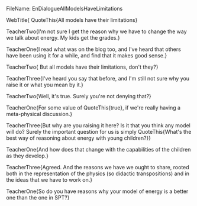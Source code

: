 FileName: EnDialogueAllModelsHaveLimitations

WebTitle{ QuoteThis{All models have their limitations}


TeacherTwo{I'm not sure I get the reason why we have to change the way we talk about energy. My kids get the grades.}

TeacherOne{I read what was on the blog too, and I've heard that others have been using it for a while, and find that it makes good sense.}

TeacherTwo{ But all models have their limitations, don't they?}

TeacherThree{I've heard you say that before, and I'm still not sure why you raise it or what  you mean by it.}

TeacherTwo{Well, it's true. Surely you're not denying that?}

TeacherOne{For some value of QuoteThis{true}, if we're really having a meta-physical  discussion.}

TeacherThree{But why are you raising it here? Is it that you think any model will do? Surely the important question for us is simply QuoteThis{What's the best way of reasoning about energy with young children?}}

TeacherOne{And how does that change with the capabilities of the children as they develop.}

TeacherThree{Agreed. And the reasons we have we ought to share, rooted both in the representation of the physics (so didactic transpositions) and in the ideas that we have to work on.}

TeacherOne{So do you have reasons why your model of energy is a better one than the one in SPT?}
